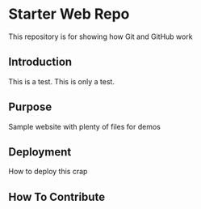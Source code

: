 # Starter Web Repo

This repository is for showing how Git and GitHub work

## Introduction

This is a test. This is only a test.

## Purpose

Sample website with plenty of files for demos

## Deployment

How to deploy this crap

## How To Contribute
